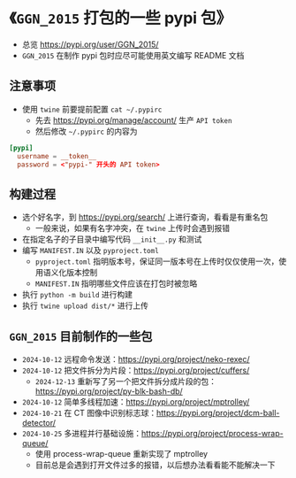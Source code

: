 # 《`GGN_2015` 打包的一些 pypi 包》

- 总览 https://pypi.org/user/GGN_2015/
- `GGN_2015` 在制作 pypi 包时应尽可能使用英文编写 README 文档

## 注意事项

- 使用 `twine` 前要提前配置 `cat ~/.pypirc`
  - 先去 https://pypi.org/manage/account/ 生产 `API token`
  - 然后修改 `~/.pypirc` 的内容为

```toml
[pypi]
  username = __token__
  password = <"pypi-" 开头的 API token>
```

## 构建过程

- 选个好名字，到 https://pypi.org/search/ 上进行查询，看看是有重名包
  - 一般来说，如果有名字冲突，在 `twine` 上传时会遇到报错
- 在指定名子的子目录中编写代码 `__init__.py` 和测试
- 编写 `MANIFEST.IN` 以及 `pyproject.toml`
  - `pyproject.toml` 指明版本号，保证同一版本号在上传时仅仅使用一次，使用语义化版本控制
  - `MANIFEST.IN` 指明哪些文件应该在打包时被忽略
- 执行 `python -m build` 进行构建
- 执行 `twine upload dist/*` 进行上传

## `GGN_2015` 目前制作的一些包

- `2024-10-12` 远程命令发送：https://pypi.org/project/neko-rexec/
- `2024-10-12` 把文件拆分为片段：https://pypi.org/project/cuffers/
  - `2024-12-13` 重新写了另一个把文件拆分成片段的包：https://pypi.org/project/py-blk-bash-db/
- `2024-10-12` 简单多线程加速：https://pypi.org/project/mptrolley/
- `2024-10-21` 在 CT 图像中识别标志球：https://pypi.org/project/dcm-ball-detector/
- `2024-10-25` 多进程并行基础设施：https://pypi.org/project/process-wrap-queue/
  - 使用 process-wrap-queue 重新实现了 mptrolley
  - 目前总是会遇到打开文件过多的报错，以后想办法看看能不能解决一下

